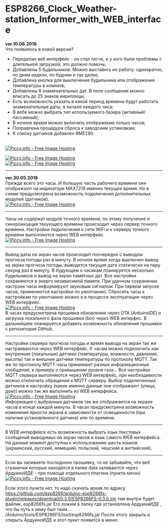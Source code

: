 # ESP8266_Clock_Weather-station_Informer_with_WEB_interface
<b>ver.10.08.2018</b> <br>
Что появилось в новой версии?
- Переделан веб интерфейс - он стал легче, и у кого были проблемы с длительной загрузкой, это должно помочь;
- Добавлены 5 будильников. Можно выставить их работу: однократно, по дням недели, по будням и так далее;
- Добавлена кнопка для выключения будильника или отображения температуры в комнате;
- Добавлены 9 знаменательных дат. В поле сообщения можно вписать до 25 знаков кириллицы;
- Есть возможность указать в какой период времени будут работать знаменательные даты, в начале каждого часа;
- В вебе можно выбрать тип используемого базера (активный/пассивный);
- В ночное время можно включить отображение только часов;
- Поправлена процедура сброса к заводским установкам;
- К списку датчиков добавлен BME280.
<br>
<a href="http://piccy.info/view3/12540057/eef91597ac39401e5413c43be55b724c/" target="_blank"><img src="http://i.piccy.info/i9/b96eb1280f89069312300b191b95287d/1533837472/110634/1248178/Bezymiannyi.jpg" alt="Piccy.info - Free Image Hosting" border="0" /></a><a href="http://i.piccy.info/a3c/2018-08-09-17-57/i9-12540057/407x768-r" target="_blank"><img src="http://i.piccy.info/a3/2018-08-09-17-57/i9-12540057/407x768-r/i.gif" alt="" border="0" /></a><br>

<a href="http://piccy.info/view3/12540058/b7e2327cd9ccdebe2c4d99276ce9532a/" target="_blank"><img src="http://i.piccy.info/i9/c5b90c718bd5800babbec994eb2f5918/1533837636/102386/1248178/Bezymiannyi.jpg" alt="Piccy.info - Free Image Hosting" border="0" /></a><a href="http://i.piccy.info/a3c/2018-08-09-18-00/i9-12540058/511x616-r" target="_blank"><img src="http://i.piccy.info/a3/2018-08-09-18-00/i9-12540058/511x616-r/i.gif" alt="" border="0" /></a><br>
<a href="http://piccy.info/view3/12540081/2266b7724626d0a4c2d29d7662cbb533/" target="_blank"><img src="http://i.piccy.info/i9/4d15e9072a2a4b431bb470eb2fda35c4/1533838638/43348/1248178/Bezymiannyi_500.jpg" alt="Piccy.info - Free Image Hosting" border="0" /></a><a href="http://i.piccy.info/a3c/2018-08-09-18-17/i9-12540081/488x342-r" target="_blank"><img src="http://i.piccy.info/a3/2018-08-09-18-17/i9-12540081/488x342-r/i.gif" alt="" border="0" /></a>
<br><hr>
<b>ver.30.05.2018</b> <br>
Прежде всего это часы. И большую часть рабочего времени они отображают на индикаторе MAX7219 именно текущее время.
Но в схеме предусмотрена возможность подключения дополнительных модулей (датчиков).<br>
<a href="http://piccy.info/view3/12360464/594acf6bf9a9d7ea4c14f5a5d28b6adc/" target="_blank"><img src="http://i.piccy.info/i9/f43215e4812b2f8cfb1658b43002ab1a/1527264109/40402/1246814/oy5jqpcv701fldb1lalsd6s31_500.jpg" alt="Piccy.info - Free Image Hosting" border="0" /></a><a href="http://i.piccy.info/a3c/2018-05-25-16-01/i9-12360464/500x303-r" target="_blank"><img src="http://i.piccy.info/a3/2018-05-25-16-01/i9-12360464/500x303-r/i.gif" alt="" border="0" /></a>
<hr>
Часы не содержат модуля точного времени, по этому получение и синхронизация текующего времени происходит через сервер точного времени.
Настройки подключения к сети WiFi и к серверу точного времени выполняются через WEB интерфейс.
<br>
<a href="http://piccy.info/view3/12426813/08bfcd44411ef9276079fcab12083123/" target="_blank"><img src="http://i.piccy.info/i9/c396339543532732b6d8dd1f1817873e/1529447965/103375/1248178/Bezymiannyi.jpg" alt="Piccy.info - Free Image Hosting" border="0" /></a><a href="http://i.piccy.info/a3c/2018-06-19-22-52/i9-12426813/512x620-r" target="_blank"><img src="http://i.piccy.info/a3/2018-06-19-22-52/i9-12426813/512x620-r/i.gif" alt="" border="0" /></a><hr>
Вывод даты на экран часов происходит поочередно с выводом прогноза погоды раз в минуту.
В ночное время когда выключен вывод на экран прогноза погоды, выводится текущая дата статически на пару секунд раз в минуту.
В будующем к часикам планируется несколько будильников и вывод на экран памятных дат.
Все настройки сохраняются в энерго независимой памяти.
При удачном сохранении настроек часы информируют звуковым сигналом.
При первом запуске часов, применяются настройки по умолчанию.
Сбросить часы к настройкам по умолчанию можно и в процессе эксплуатации через WEB интерфейс.<br>
<a href="http://piccy.info/view3/12426832/af44cb80707917dba031457f2e145eed/" target="_blank"><img src="http://i.piccy.info/i9/ba873a1a8317e0cf61de61ea485f5010/1529449021/116096/1248178/Bezymiannyi.jpg" alt="Piccy.info - Free Image Hosting" border="0" /></a><a href="http://i.piccy.info/a3c/2018-06-19-22-57/i9-12426832/499x586-r" target="_blank"><img src="http://i.piccy.info/a3/2018-06-19-22-57/i9-12426832/499x586-r/i.gif" alt="" border="0" /></a><br>
В часах предусмотрена прошивка обновления через OTA (ArduinoIDE) и загрузка локального фала прошивки (bin) через WEB интерфес.
В дальнейшем планируется добавить возможность обновления прошивки с репозитория GitHub.<hr>
Настройки сервера прогноза погоды и время вывода на экран так же настраиваются через WEB интерфейс.
К часам можно подключить как внутренние (локальные) датчики (температуры, влажности, давления, высоты) так и внешние датчики температуры по протоколу MQTT.
Так же по протоколу MQTT часы принимают разные информационные сообщения, к примеру о привышении уровня газа...
Все настройки MQTT сервера выполняются через WEB интерфейс, при необходимости можно отключить обращения к MQTT серверу.
Выбор подключенных датчиков и настройку (какие именно данные они отображают (улица, дом)) можно так же выполнить из WEB интерфейса.<br>
<a href="http://piccy.info/view3/12426834/f49f7a5bf939f67c07da2b7a46782b79/" target="_blank"><img src="http://i.piccy.info/i9/3184c3b4974ae53090966cc2ca88ba60/1529449161/106693/1248178/Bezymiannyi.jpg" alt="Piccy.info - Free Image Hosting" border="0" /></a><a href="http://i.piccy.info/a3c/2018-06-19-22-59/i9-12426834/507x632-r" target="_blank"><img src="http://i.piccy.info/a3/2018-06-19-22-59/i9-12426834/507x632-r/i.gif" alt="" border="0" /></a><br>
Информация с выбранных датчиков так же отображается на экране часов в конце каждой минуты.
В часах предусмотрена возможность изменения яркости экрана в зависимости от освещенности (при наличии установленного датчика) или по времени.<hr>
В WEB интерфейсе есть возможность выбрать язык текстовых сообщений выводимых на экран часов и язык самого WEB интерфейса.
На данный момент доступны к использованию шесть языков (украинский, русский, немецкий, польский, чешский и английский).
<hr>
Если вы заливаете последнюю прошивку, то не забывайте, что веб странички которые находятся в папке data заливаются через АрдуиноИДЕ - при помощи отдельного плагина (пункта меню)
<a href="http://piccy.info/view3/12485074/2300813e8eef86cc60e60d34c998f439/" target="_blank"><img src="http://i.piccy.info/i9/577884adbef046550a4afa226bf03568/1531667966/70098/1248178/Bezymiannyi.jpg" alt="Piccy.info - Free Image Hosting" border="0" /></a><a href="http://i.piccy.info/a3c/2018-07-15-15-19/i9-12485074/386x498-r" target="_blank"><img src="http://i.piccy.info/a3/2018-07-15-15-19/i9-12485074/386x498-r/i.gif" alt="" border="0" /></a>

Если этого пункта нет, то надо скачать архив по адресу
https://github.com/esp8266/arduino-esp8266fs-plugin/releases/download/0.3.0/ESP8266FS-0.3.0.zip
там внутри будет файлик, esp8266fs.jar
Его ложим в папку где установлена АрдуинаИДЕ , что бы путь к нему был таим....
/Arduino/tools/ESP8266FS/tool/esp8266fs.jar
После этого закрыть и открыть АрдуиноИДЕ и этот пункт появится в меню.
